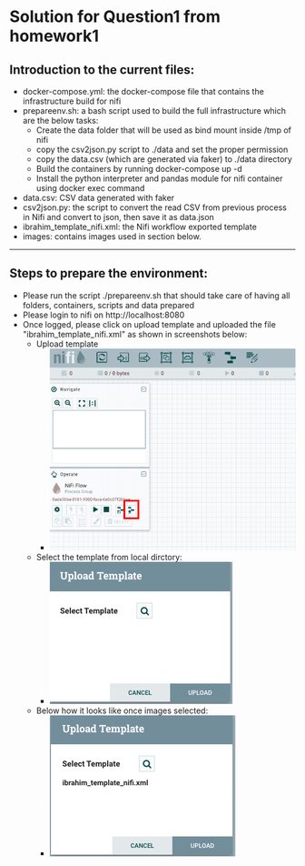 # Solution for Question1 from homework1

## Introduction to the current files:

- docker-compose.yml: the docker-compose file that contains the infrastructure build for nifi
- prepareenv.sh: a bash script used to build the full infrastructure which are the below tasks:
    - Create the data  folder that will be used as bind mount inside /tmp of nifi
    - copy the csv2json.py script to ./data and set the proper permission
    - copy the data.csv (which are generated via faker) to ./data directory
    - Build the containers by running docker-compose up -d
    - Install the python interpreter and pandas module for nifi container using docker exec command
- data.csv: CSV data generated with faker
- csv2json.py: the script to convert the read CSV from previous process in Nifi and convert to json, then save it as data.json
- ibrahim_template_nifi.xml: the Nifi workflow exported template
- images: contains images used in section below.

---

## Steps to prepare the environment:

- Please run the script ./prepareenv.sh that should take care of having all folders, containers, scripts and data prepared
- Please login to nifi on http://localhost:8080
- Once logged, please click on upload template and uploaded the file "ibrahim_template_nifi.xml" as shown in screenshots below:
    - Upload template
        - ![step1](./images/img1.png)
    - Select the template from local dirctory:
        - ![step2](./images/img2.png)
    - Below how it looks like once images selected:
        - ![step3](./images/img3.png)
    